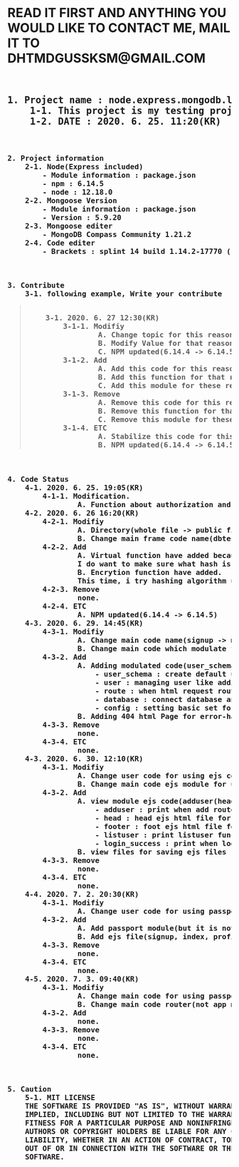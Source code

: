 <html><body>
<br>
<h1>
READ IT FIRST AND ANYTHING YOU WOULD LIKE TO CONTACT ME, MAIL IT TO DHTMDGUSSKSM@GMAIL.COM
</h1>
<br>
<h2><pre>
1. Project name : node.express.mongodb.loginAdduser
    1-1. This project is my testing project for connect with node, express, and mongodb
    1-2. DATE : 2020. 6. 25. 11:20(KR)
</pre></h2>
<br>
<h3><pre>
2. Project information
    2-1. Node(Express included)
        - Module information : package.json
        - npm : 6.14.5
        - node : 12.18.0
    2-2. Mongoose Version
        - Module information : package.json
        - Version : 5.9.20
    2-3. Mongoose editer
        - MongoDB Compass Community 1.21.2
    2-4. Code editer
        - Brackets : splint 14 build 1.14.2-17770 (release-1.14.2 f71f00acc) 
</pre></h3>
<br>
<h3><pre>
3. Contribute
    3-1. following example, Write your contribute 
<blockquote>
    3-1. 2020. 6. 27 12:30(KR)
        3-1-1. Modifiy
                A. Change topic for this reason
                B. Modify Value for that reason
                C. NPM updated(6.14.4 -> 6.14.5)
        3-1-2. Add
                A. Add this code for this reason
                B. Add this function for that reason
                C. Add this module for these reason
        3-1-3. Remove
                A. Remove this code for this reason
                B. Remove this function for that reason
                C. Remove this module for these reason
        3-1-4. ETC
                A. Stabilize this code for this reason, it came this result
                B. NPM updated(6.14.4 -> 6.14.5)
</blockquote>
</pre></h3>
<h3><pre>
4. Code Status
    4-1. 2020. 6. 25. 19:05(KR)
        4-1-1. Modification.
                A. Function about authorization and db contact for checkout list(who use adduse function)
    4-2. 2020. 6. 26 16:20(KR)
        4-2-1. Modifiy
                A. Directory(whole file -> public filr) because it show html file depend on path module clearly.
                B. Change main frame code name(dbtest -> signup) becuase it show what this code want to be and performance
        4-2-2. Add
                A. Virtual function have added because for encryption process.
                I do want to make sure what hash is and want to build safe signup process as much as i can. So i think password is not safe while signup process so it gonna be made up virtual object and when hashing is over, then it save
                B. Encrytion function have added.
                This time, i try hashing algorithm using SHA1 and it is One-way Encryption because i want to make it sure safety.
        4-2-3. Remove
                none.
        4-2-4. ETC
                A. NPM updated(6.14.4 -> 6.14.5)
    4-3. 2020. 6. 29. 14:45(KR)
        4-3-1. Modifiy 
                A. Change main code name(signup -> main) because it works for main utility
                B. Change main code which modulate for modify more easily when ERROR occured
        4-3-2. Add
                A. Adding modulated code(user_schema, user, route, database, config)
                    - user_schema : create default user schema for database and hashing password security
                    - user : managing user like adding, login and list up utility
                    - route : when html request route call, then this code work for respond router utilty
                    - database : connect database an set data about mongoose data utility
                    - config : setting basic set for connection
                B. Adding 404 html Page for error-handling
        4-3-3. Remove
                none.
        4-3-4. ETC
                none.
    4-3. 2020. 6. 30. 12:10(KR)
        4-3-1. Modifiy 
                A. Change user code for using ejs code main utility
                B. Change main code ejs module for using ejs module and set file path
        4-3-2. Add
                A. view module ejs code(adduser(head,footer), listuser, login_success)
                    - adduser : print when add route/addUser functon finished well
                    - head : head ejs html file for adduser.ejs
                    - footer : foot ejs html file for adduser.ejs
                    - listuser : print listuser functin
                    - login_success : print when login route/authUser function finsihed well
                B. view files for saving ejs files
        4-3-3. Remove
                none.
        4-3-4. ETC
                none.
    4-4. 2020. 7. 2. 20:30(KR)
        4-3-1. Modifiy 
                A. Change user code for using passport module
        4-3-2. Add
                A. Add passport module(but it is not work now, gonna fix)
                B. Add ejs file(signup, index, profile)
        4-3-3. Remove
                none.
        4-3-4. ETC
                none.
    4-5. 2020. 7. 3. 09:40(KR)
        4-3-1. Modifiy 
                A. Change main code for using passport(stabilize for connecting ejs and javascript)
                B. Change main code router(not app module dependency, use router module for acting user process)
        4-3-2. Add
                none.
        4-3-3. Remove
                none.
        4-3-4. ETC
                none.
</pre></h3>
<br>
<h3><pre>
5. Caution
    5-1. MIT LICENSE
    THE SOFTWARE IS PROVIDED "AS IS", WITHOUT WARRANTY OF ANY KIND, EXPRESS OR
    IMPLIED, INCLUDING BUT NOT LIMITED TO THE WARRANTIES OF MERCHANTABILITY,
    FITNESS FOR A PARTICULAR PURPOSE AND NONINFRINGEMENT. IN NO EVENT SHALL THE
    AUTHORS OR COPYRIGHT HOLDERS BE LIABLE FOR ANY CLAIM, DAMAGES OR OTHER
    LIABILITY, WHETHER IN AN ACTION OF CONTRACT, TORT OR OTHERWISE, ARISING FROM,
    OUT OF OR IN CONNECTION WITH THE SOFTWARE OR THE USE OR OTHER DEALINGS IN THE
    SOFTWARE.
</pre></h3>
</body></html>